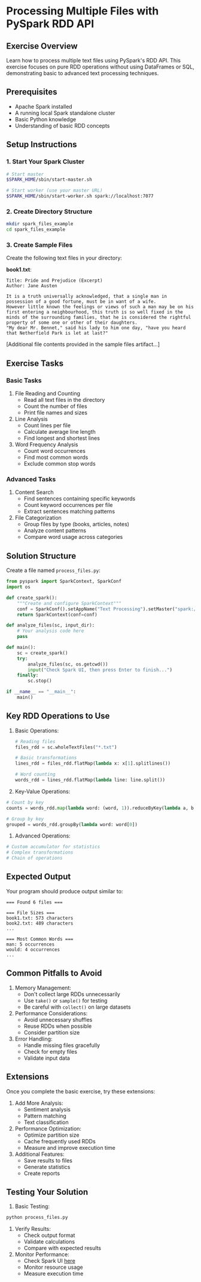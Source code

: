 # Processing Multiple Files with PySpark RDD API

## Exercise Overview
Learn how to process multiple text files using PySpark's RDD API. This exercise focuses on pure RDD operations without using DataFrames or SQL, demonstrating basic to advanced text processing techniques.

## Prerequisites
- Apache Spark installed
- A running local Spark standalone cluster
- Basic Python knowledge
- Understanding of basic RDD concepts

## Setup Instructions

### 1. Start Your Spark Cluster

```bash
# Start master
$SPARK_HOME/sbin/start-master.sh

# Start worker (use your master URL)
$SPARK_HOME/sbin/start-worker.sh spark://localhost:7077
```

### 2. Create Directory Structure

```bash
mkdir spark_files_example
cd spark_files_example
```

### 3. Create Sample Files

Create the following text files in your directory:

**book1.txt**:

```text
Title: Pride and Prejudice (Excerpt)
Author: Jane Austen

It is a truth universally acknowledged, that a single man in possession of a good fortune, must be in want of a wife.
However little known the feelings or views of such a man may be on his first entering a neighbourhood, this truth is so well fixed in the minds of the surrounding families, that he is considered the rightful property of some one or other of their daughters.
"My dear Mr. Bennet," said his lady to him one day, "have you heard that Netherfield Park is let at last?"
```

[Additional file contents provided in the sample files artifact...]

## Exercise Tasks

### Basic Tasks

1. File Reading and Counting
    - Read all text files in the directory
    - Count the number of files
    - Print file names and sizes
1. Line Analysis
    - Count lines per file
    - Calculate average line length
    - Find longest and shortest lines
1. Word Frequency Analysis
    - Count word occurrences
    - Find most common words
    - Exclude common stop words

### Advanced Tasks

1. Content Search
    - Find sentences containing specific keywords
    - Count keyword occurrences per file
    - Extract sentences matching patterns
1. File Categorization
    - Group files by type (books, articles, notes)
    - Analyze content patterns
    - Compare word usage across categories

## Solution Structure

Create a file named `process_files.py`:

```python
from pyspark import SparkContext, SparkConf
import os

def create_spark():
    """Create and configure SparkContext"""
    conf = SparkConf().setAppName("Text Processing").setMaster("spark://localhost:7077")
    return SparkContext(conf=conf)

def analyze_files(sc, input_dir):
    # Your analysis code here
    pass

def main():
    sc = create_spark()
    try:
        analyze_files(sc, os.getcwd())
        input("Check Spark UI, then press Enter to finish...")
    finally:
        sc.stop()

if __name__ == "__main__":
    main()
```

## Key RDD Operations to Use

1. Basic Operations:

   ```python
   # Reading files
   files_rdd = sc.wholeTextFiles("*.txt")

   # Basic transformations
   lines_rdd = files_rdd.flatMap(lambda x: x[1].splitlines())

   # Word counting
   words_rdd = lines_rdd.flatMap(lambda line: line.split())
   ```

1. Key-Value Operations:

```python
# Count by key
counts = words_rdd.map(lambda word: (word, 1)).reduceByKey(lambda a, b: a + b)

# Group by key
grouped = words_rdd.groupBy(lambda word: word[0])
```

1. Advanced Operations:

```python
# Custom accumulator for statistics
# Complex transformations
# Chain of operations
```

## Expected Output

Your program should produce output similar to:

```text
=== Found 6 files ===

=== File Sizes ===
book1.txt: 573 characters
book2.txt: 489 characters
...

=== Most Common Words ===
man: 5 occurrences
would: 4 occurrences
...
```

## Common Pitfalls to Avoid

1. Memory Management:
    - Don't collect large RDDs unnecessarily
    - Use `take()` or `sample()` for testing
    - Be careful with `collect()` on large datasets
1. Performance Considerations:
    - Avoid unnecessary shuffles
    - Reuse RDDs when possible
    - Consider partition size
1. Error Handling:
    - Handle missing files gracefully
    - Check for empty files
    - Validate input data

## Extensions

Once you complete the basic exercise, try these extensions:

1. Add More Analysis:
    - Sentiment analysis
    - Pattern matching
    - Text classification
1. Performance Optimization:
    - Optimize partition size
    - Cache frequently used RDDs
    - Measure and improve execution time
1. Additional Features:
    - Save results to files
    - Generate statistics
    - Create reports

## Testing Your Solution

1. Basic Testing:

```bash
python process_files.py
```

1. Verify Results:
    - Check output format
    - Validate calculations
    - Compare with expected results
1. Monitor Performance:
    - Check Spark UI [here](http://localhost:8080)
    - Monitor resource usage
    - Measure execution time

